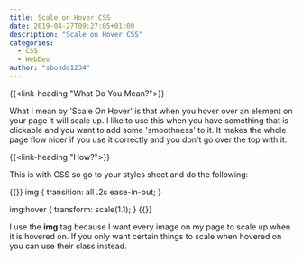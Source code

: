 ```yaml
---
title: Scale on Hover CSS
date: 2019-04-27T09:27:05+01:00
description: "Scale on Hover CSS"
categories:
  - CSS
  - WebDev
author: "sbondo1234"
---
```


{{<link-heading "What Do You Mean?">}}

What I mean by 'Scale On Hover' is that when you hover over an element on your page it will scale up. I like to use this when you have something that is clickable and you want to add some 'smoothness' to it. It makes the whole page flow nicer if you use it correctly and you don't go over the top with it.

{{<link-heading "How?">}}

This is with CSS so go to your styles sheet and do the following:

{{<highlight css>}}
img {
  transition: all .2s ease-in-out;
}

img:hover {
  transform: scale(1.1);
}
{{</highlight>}}

I use the **img** tag because I want every image on my page to scale up when it is hovered on. If you only want certain things to scale when hovered on you can use their class instead.
